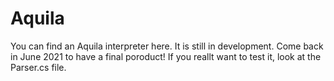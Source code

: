 # Aquila
You can find an Aquila interpreter here. It is still in development. Come back in June 2021 to have a final poroduct!
If you reallt want to test it, look at the Parser.cs file.
